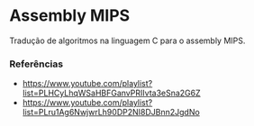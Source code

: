# Assembly MIPS

Tradução de algoritmos na linguagem C para o assembly MIPS.

### Referências

- https://www.youtube.com/playlist?list=PLHCyLhqWSaHBFGanvPRIIvta3eSna2G6Z
- https://www.youtube.com/playlist?list=PLru1Ag6NwjwrLh90DP2NI8DJBnn2JgdNo

